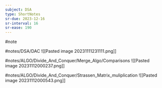 ```yaml
---
subject: DSA
type: ShortNotes
sr-due: 2023-12-16
sr-interval: 16
sr-ease: 190
---
```

#note

#notes/DSA/DAC
![[Pasted image 20231111231111.png]]

#notes/ALGO/Divide_And_Conquer/Merge_Algo/Comparisons 
![[Pasted image 20231112000237.png]]

#notes/ALGO/Divide_And_Conquer/Strassen_Matrix_muliplication ![[Pasted image 20231112000543.png]]

